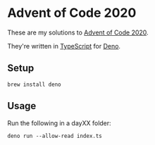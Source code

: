 # Advent of Code 2020
These are my solutions to [Advent of Code 2020](https://adventofcode.com/2020).

They're written in [TypeScript](https://www.typescriptlang.org/) for [Deno](https://deno.land/).

## Setup

```
brew install deno
```

## Usage

Run the following in a dayXX folder:

```
deno run --allow-read index.ts
```

